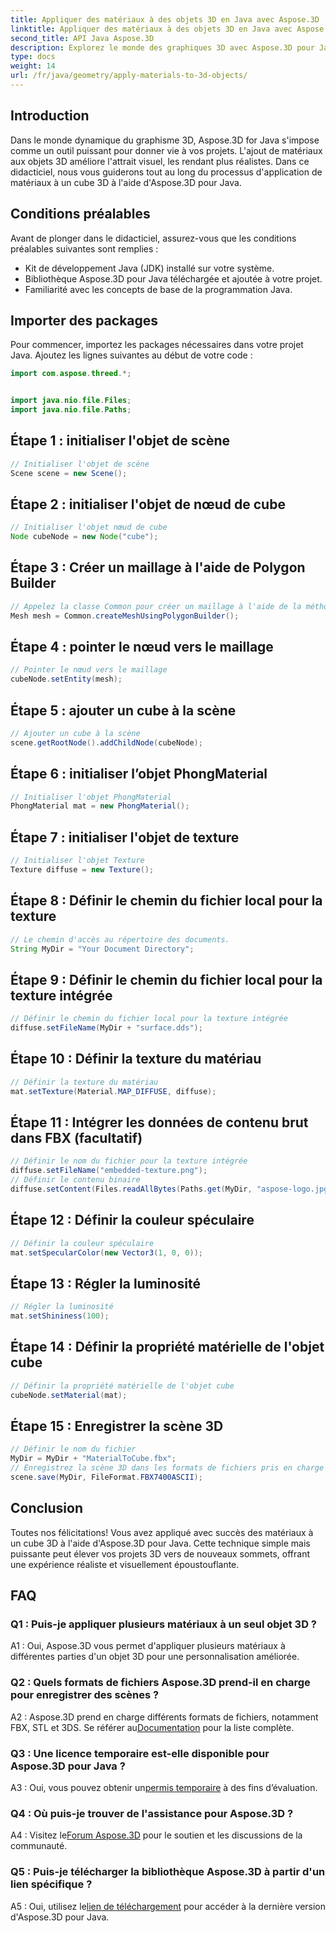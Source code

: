 ```yaml
---
title: Appliquer des matériaux à des objets 3D en Java avec Aspose.3D
linktitle: Appliquer des matériaux à des objets 3D en Java avec Aspose.3D
second_title: API Java Aspose.3D
description: Explorez le monde des graphiques 3D avec Aspose.3D pour Java. Apprenez à appliquer des matériaux à des objets 3D de manière transparente. Élevez vos projets avec des visuels réalistes.
type: docs
weight: 14
url: /fr/java/geometry/apply-materials-to-3d-objects/
---
```

## Introduction

Dans le monde dynamique du graphisme 3D, Aspose.3D for Java s'impose comme un outil puissant pour donner vie à vos projets. L'ajout de matériaux aux objets 3D améliore l'attrait visuel, les rendant plus réalistes. Dans ce didacticiel, nous vous guiderons tout au long du processus d'application de matériaux à un cube 3D à l'aide d'Aspose.3D pour Java.

## Conditions préalables

Avant de plonger dans le didacticiel, assurez-vous que les conditions préalables suivantes sont remplies :

- Kit de développement Java (JDK) installé sur votre système.
- Bibliothèque Aspose.3D pour Java téléchargée et ajoutée à votre projet.
- Familiarité avec les concepts de base de la programmation Java.

## Importer des packages

Pour commencer, importez les packages nécessaires dans votre projet Java. Ajoutez les lignes suivantes au début de votre code :

```java
import com.aspose.threed.*;


import java.nio.file.Files;
import java.nio.file.Paths;
```

## Étape 1 : initialiser l'objet de scène

```java
// Initialiser l'objet de scène
Scene scene = new Scene();
```

## Étape 2 : initialiser l'objet de nœud de cube

```java
// Initialiser l'objet nœud de cube
Node cubeNode = new Node("cube");
```

## Étape 3 : Créer un maillage à l'aide de Polygon Builder

```java
// Appelez la classe Common pour créer un maillage à l'aide de la méthode de création de polygones pour définir l'instance de maillage
Mesh mesh = Common.createMeshUsingPolygonBuilder();
```

## Étape 4 : pointer le nœud vers le maillage

```java
// Pointer le nœud vers le maillage
cubeNode.setEntity(mesh);
```

## Étape 5 : ajouter un cube à la scène

```java
// Ajouter un cube à la scène
scene.getRootNode().addChildNode(cubeNode);
```

## Étape 6 : initialiser l’objet PhongMaterial

```java
// Initialiser l'objet PhongMaterial
PhongMaterial mat = new PhongMaterial();
```

## Étape 7 : initialiser l'objet de texture

```java
// Initialiser l'objet Texture
Texture diffuse = new Texture();
```

## Étape 8 : Définir le chemin du fichier local pour la texture

```java
// Le chemin d'accès au répertoire des documents.
String MyDir = "Your Document Directory";
```

## Étape 9 : Définir le chemin du fichier local pour la texture intégrée

```java
// Définir le chemin du fichier local pour la texture intégrée
diffuse.setFileName(MyDir + "surface.dds");
```

## Étape 10 : Définir la texture du matériau

```java
// Définir la texture du matériau
mat.setTexture(Material.MAP_DIFFUSE, diffuse);
```

## Étape 11 : Intégrer les données de contenu brut dans FBX (facultatif)

```java
// Définir le nom du fichier pour la texture intégrée
diffuse.setFileName("embedded-texture.png");
// Définir le contenu binaire
diffuse.setContent(Files.readAllBytes(Paths.get(MyDir, "aspose-logo.jpg")));
```

## Étape 12 : Définir la couleur spéculaire

```java
// Définir la couleur spéculaire
mat.setSpecularColor(new Vector3(1, 0, 0));
```

## Étape 13 : Régler la luminosité

```java
// Régler la luminosité
mat.setShininess(100);
```

## Étape 14 : Définir la propriété matérielle de l'objet cube

```java
// Définir la propriété matérielle de l'objet cube
cubeNode.setMaterial(mat);
```

## Étape 15 : Enregistrer la scène 3D

```java
// Définir le nom du fichier
MyDir = MyDir + "MaterialToCube.fbx";
// Enregistrez la scène 3D dans les formats de fichiers pris en charge
scene.save(MyDir, FileFormat.FBX7400ASCII);
```

## Conclusion

Toutes nos félicitations! Vous avez appliqué avec succès des matériaux à un cube 3D à l'aide d'Aspose.3D pour Java. Cette technique simple mais puissante peut élever vos projets 3D vers de nouveaux sommets, offrant une expérience réaliste et visuellement époustouflante.

## FAQ

### Q1 : Puis-je appliquer plusieurs matériaux à un seul objet 3D ?

A1 : Oui, Aspose.3D vous permet d'appliquer plusieurs matériaux à différentes parties d'un objet 3D pour une personnalisation améliorée.

### Q2 : Quels formats de fichiers Aspose.3D prend-il en charge pour enregistrer des scènes ?

 A2 : Aspose.3D prend en charge différents formats de fichiers, notamment FBX, STL et 3DS. Se référer au[Documentation](https://reference.aspose.com/3d/java/) pour la liste complète.

### Q3 : Une licence temporaire est-elle disponible pour Aspose.3D pour Java ?

 A3 : Oui, vous pouvez obtenir un[permis temporaire](https://purchase.aspose.com/temporary-license/) à des fins d’évaluation.

### Q4 : Où puis-je trouver de l'assistance pour Aspose.3D ?

 A4 : Visitez le[Forum Aspose.3D](https://forum.aspose.com/c/3d/18) pour le soutien et les discussions de la communauté.

### Q5 : Puis-je télécharger la bibliothèque Aspose.3D à partir d'un lien spécifique ?

 A5 : Oui, utilisez le[lien de téléchargement](https://releases.aspose.com/3d/java/) pour accéder à la dernière version d'Aspose.3D pour Java.
